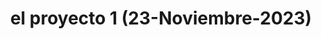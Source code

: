 ---
title: "el proyecto 1 (23-Noviembre-2023)"
link: "/proyecto1/"
description: "Este es el proyecto 1."
---